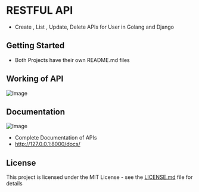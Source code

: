 # RESTFUL API 

- Create , List , Update, Delete APIs for User in Golang and Django


## Getting Started

- Both Projects have their own README.md files

## Working of API

![Image](https://github.com/Gautamaggrawal/apis/blob/master/python/Webp.net-gifmaker.gif)

## Documentation

![Image](https://github.com/Gautamaggrawal/apis/blob/master/djangodocs.gif)

- Complete Documentation of APIs
- http://127.0.0.1:8000/docs/ 

## License

This project is licensed under the MIT License - see the [LICENSE.md](LICENSE) file for details
